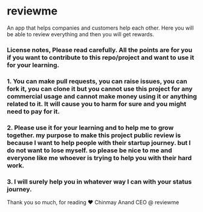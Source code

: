# reviewme
An app that helps companies and customers help each other. Here you will be able to review everything and then you will get rewards.

### License notes, Please read carefully. All the points are for you if you want to contribute to this repo/project and want to use it for your learning.

### 1. You can make pull requests, you can raise issues, you can fork it, you can clone it but you cannot use this project for any commercial usage and cannot make money using it or anything related to it. It will cause you to harm for sure and you might need to pay for it. 

### 2. Please use it for your learning and to help me to grow together. my purpose to make this project public review is because I want to help people with their startup journey. but I do not want to lose myself. so please be nice to me and everyone like me whoever is trying to help you with their hard work.

### 3. I will surely help you in whatever way I can with your status journey.

Thank you so much, for reading ❤️
Chinmay Anand
CEO @ reviewme

